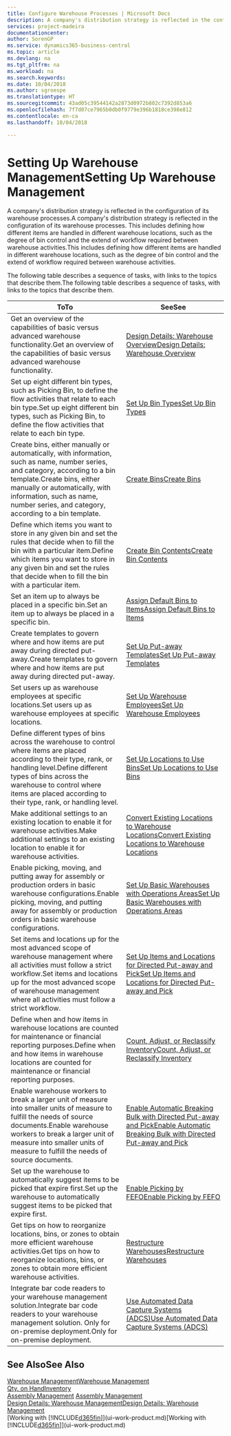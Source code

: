 ```yaml
---
title: Configure Warehouse Processes | Microsoft Docs
description: A company's distribution strategy is reflected in the configuration of its warehouse processes. This includes defining how different items are handled in different warehouse locations, such as the degree of bin control and the extend of workflow required between warehouse activities.
services: project-madeira
documentationcenter: 
author: SorenGP
ms.service: dynamics365-business-central
ms.topic: article
ms.devlang: na
ms.tgt_pltfrm: na
ms.workload: na
ms.search.keywords: 
ms.date: 10/04/2018
ms.author: sgroespe
ms.translationtype: HT
ms.sourcegitcommit: 43ad05c39544142a2873d0972b802c7392d853a6
ms.openlocfilehash: 7f7d07ce7965b0db0f9779e396b1818ce398e812
ms.contentlocale: en-ca
ms.lasthandoff: 10/04/2018

---
```

# <a name="setting-up-warehouse-management"></a><span data-ttu-id="48e36-104">Setting Up Warehouse Management</span><span class="sxs-lookup"><span data-stu-id="48e36-104">Setting Up Warehouse Management</span></span>
<span data-ttu-id="48e36-105">A company's distribution strategy is reflected in the configuration of its warehouse processes.</span><span class="sxs-lookup"><span data-stu-id="48e36-105">A company's distribution strategy is reflected in the configuration of its warehouse processes.</span></span> <span data-ttu-id="48e36-106">This includes defining how different items are handled in different warehouse locations, such as the degree of bin control and the extend of workflow required between warehouse activities.</span><span class="sxs-lookup"><span data-stu-id="48e36-106">This includes defining how different items are handled in different warehouse locations, such as the degree of bin control and the extend of workflow required between warehouse activities.</span></span>  

 <span data-ttu-id="48e36-107">The following table describes a sequence of tasks, with links to the topics that describe them.</span><span class="sxs-lookup"><span data-stu-id="48e36-107">The following table describes a sequence of tasks, with links to the topics that describe them.</span></span>   

|<span data-ttu-id="48e36-108">**To**</span><span class="sxs-lookup"><span data-stu-id="48e36-108">**To**</span></span>|<span data-ttu-id="48e36-109">**See**</span><span class="sxs-lookup"><span data-stu-id="48e36-109">**See**</span></span>|  
|------------|-------------|  
|<span data-ttu-id="48e36-110">Get an overview of the capabilities of basic versus advanced warehouse functionality.</span><span class="sxs-lookup"><span data-stu-id="48e36-110">Get an overview of the capabilities of basic versus advanced warehouse functionality.</span></span>|[<span data-ttu-id="48e36-111">Design Details: Warehouse Overview</span><span class="sxs-lookup"><span data-stu-id="48e36-111">Design Details: Warehouse Overview</span></span>](design-details-warehouse-overview.md)|  
|<span data-ttu-id="48e36-112">Set up eight different bin types, such as Picking Bin, to define the flow activities that relate to each bin type.</span><span class="sxs-lookup"><span data-stu-id="48e36-112">Set up eight different bin types, such as Picking Bin, to define the flow activities that relate to each bin type.</span></span>|[<span data-ttu-id="48e36-113">Set Up Bin Types</span><span class="sxs-lookup"><span data-stu-id="48e36-113">Set Up Bin Types</span></span>](warehouse-how-to-set-up-bin-types.md)|  
|<span data-ttu-id="48e36-114">Create bins, either manually or automatically, with information, such as name, number series, and category, according to a bin template.</span><span class="sxs-lookup"><span data-stu-id="48e36-114">Create bins, either manually or automatically, with information, such as name, number series, and category, according to a bin template.</span></span>|[<span data-ttu-id="48e36-115">Create Bins</span><span class="sxs-lookup"><span data-stu-id="48e36-115">Create Bins</span></span>](warehouse-how-to-create-individual-bins.md)|  
|<span data-ttu-id="48e36-116">Define which items you want to store in any given bin and set the rules that decide when to fill the bin with a particular item.</span><span class="sxs-lookup"><span data-stu-id="48e36-116">Define which items you want to store in any given bin and set the rules that decide when to fill the bin with a particular item.</span></span>|[<span data-ttu-id="48e36-117">Create Bin Contents</span><span class="sxs-lookup"><span data-stu-id="48e36-117">Create Bin Contents</span></span>](warehouse-how-to-set-up-bin-contents.md)|  
|<span data-ttu-id="48e36-118">Set an item up to always be placed in a specific bin.</span><span class="sxs-lookup"><span data-stu-id="48e36-118">Set an item up to always be placed in a specific bin.</span></span>|[<span data-ttu-id="48e36-119">Assign Default Bins to Items</span><span class="sxs-lookup"><span data-stu-id="48e36-119">Assign Default Bins to Items</span></span>](warehouse-how-to-assign-default-bins-to-items.md)|
|<span data-ttu-id="48e36-120">Create templates to govern where and how items are put away during directed put-away.</span><span class="sxs-lookup"><span data-stu-id="48e36-120">Create templates to govern where and how items are put away during directed put-away.</span></span>|[<span data-ttu-id="48e36-121">Set Up Put-away Templates</span><span class="sxs-lookup"><span data-stu-id="48e36-121">Set Up Put-away Templates</span></span>](warehouse-how-to-set-up-put-away-templates.md)|
|<span data-ttu-id="48e36-122">Set users up as warehouse employees at specific locations.</span><span class="sxs-lookup"><span data-stu-id="48e36-122">Set users up as warehouse employees at specific locations.</span></span>|[<span data-ttu-id="48e36-123">Set Up Warehouse Employees</span><span class="sxs-lookup"><span data-stu-id="48e36-123">Set Up Warehouse Employees</span></span>](warehouse-how-to-set-up-warehouse-employees.md)|
|<span data-ttu-id="48e36-124">Define different types of bins across the warehouse to control where items are placed according to their type, rank, or handling level.</span><span class="sxs-lookup"><span data-stu-id="48e36-124">Define different types of bins across the warehouse to control where items are placed according to their type, rank, or handling level.</span></span>|[<span data-ttu-id="48e36-125">Set Up Locations to Use Bins</span><span class="sxs-lookup"><span data-stu-id="48e36-125">Set Up Locations to Use Bins</span></span>](warehouse-how-to-set-up-locations-to-use-bins.md)|
|<span data-ttu-id="48e36-126">Make additional settings to an existing location to enable it for warehouse activities.</span><span class="sxs-lookup"><span data-stu-id="48e36-126">Make additional settings to an existing location to enable it for warehouse activities.</span></span>|[<span data-ttu-id="48e36-127">Convert Existing Locations to Warehouse Locations</span><span class="sxs-lookup"><span data-stu-id="48e36-127">Convert Existing Locations to Warehouse Locations</span></span>](warehouse-how-to-convert-existing-locations-to-warehouse-locations.md)|
|<span data-ttu-id="48e36-128">Enable picking, moving, and putting away for assembly or production orders in basic warehouse configurations.</span><span class="sxs-lookup"><span data-stu-id="48e36-128">Enable picking, moving, and putting away for assembly or production orders in basic warehouse configurations.</span></span>|[<span data-ttu-id="48e36-129">Set Up Basic Warehouses with Operations Areas</span><span class="sxs-lookup"><span data-stu-id="48e36-129">Set Up Basic Warehouses with Operations Areas</span></span>](warehouse-how-to-set-up-basic-warehouses-with-operations-areas.md)|  
|<span data-ttu-id="48e36-130">Set items and locations up for the most advanced scope of warehouse management where all activities must follow a strict workflow.</span><span class="sxs-lookup"><span data-stu-id="48e36-130">Set items and locations up for the most advanced scope of warehouse management where all activities must follow a strict workflow.</span></span>|[<span data-ttu-id="48e36-131">Set Up Items and Locations for Directed Put-away and Pick</span><span class="sxs-lookup"><span data-stu-id="48e36-131">Set Up Items and Locations for Directed Put-away and Pick</span></span>](warehouse-how-to-set-up-items-for-directed-put-away-and-pick.md)|  
|<span data-ttu-id="48e36-132">Define when and how items in warehouse locations are counted for maintenance or financial reporting purposes.</span><span class="sxs-lookup"><span data-stu-id="48e36-132">Define when and how items in warehouse locations are counted for maintenance or financial reporting purposes.</span></span>|[<span data-ttu-id="48e36-133">Count, Adjust, or Reclassify Inventory</span><span class="sxs-lookup"><span data-stu-id="48e36-133">Count, Adjust, or Reclassify Inventory</span></span>](inventory-how-count-adjust-reclassify.md)|
|<span data-ttu-id="48e36-134">Enable warehouse workers to break a larger unit of measure into smaller units of measure to fulfill the needs of source documents.</span><span class="sxs-lookup"><span data-stu-id="48e36-134">Enable warehouse workers to break a larger unit of measure into smaller units of measure to fulfill the needs of source documents.</span></span>|[<span data-ttu-id="48e36-135">Enable Automatic Breaking Bulk with Directed Put-away and Pick</span><span class="sxs-lookup"><span data-stu-id="48e36-135">Enable Automatic Breaking Bulk with Directed Put-away and Pick</span></span>](warehouse-enable-automatic-breaking-bulk-with-directed-put-away-and-pick.md)|  
|<span data-ttu-id="48e36-136">Set up the warehouse to automatically suggest items to be picked that expire first.</span><span class="sxs-lookup"><span data-stu-id="48e36-136">Set up the warehouse to automatically suggest items to be picked that expire first.</span></span>|[<span data-ttu-id="48e36-137">Enable Picking by FEFO</span><span class="sxs-lookup"><span data-stu-id="48e36-137">Enable Picking by FEFO</span></span>](warehouse-picking-by-fefo.md)|
|<span data-ttu-id="48e36-138">Get tips on how to reorganize locations, bins, or zones to obtain more efficient warehouse activities.</span><span class="sxs-lookup"><span data-stu-id="48e36-138">Get tips on how to reorganize locations, bins, or zones to obtain more efficient warehouse activities.</span></span>|[<span data-ttu-id="48e36-139">Restructure Warehouses</span><span class="sxs-lookup"><span data-stu-id="48e36-139">Restructure Warehouses</span></span>](warehouse-how-to-restructure-warehouses.md)|
|<span data-ttu-id="48e36-140">Integrate bar code readers to your warehouse management solution.</span><span class="sxs-lookup"><span data-stu-id="48e36-140">Integrate bar code readers to your warehouse management solution.</span></span> <span data-ttu-id="48e36-141">Only for on-premise deployment.</span><span class="sxs-lookup"><span data-stu-id="48e36-141">Only for on-premise deployment.</span></span>|[<span data-ttu-id="48e36-142">Use Automated Data Capture Systems (ADCS)</span><span class="sxs-lookup"><span data-stu-id="48e36-142">Use Automated Data Capture Systems (ADCS)</span></span>](warehouse-use-automated-data-capture-systems-adcs.md)|

## <a name="see-also"></a><span data-ttu-id="48e36-143">See Also</span><span class="sxs-lookup"><span data-stu-id="48e36-143">See Also</span></span>  
[<span data-ttu-id="48e36-144">Warehouse Management</span><span class="sxs-lookup"><span data-stu-id="48e36-144">Warehouse Management</span></span>](warehouse-manage-warehouse.md)  
[<span data-ttu-id="48e36-145">Qty. on Hand</span><span class="sxs-lookup"><span data-stu-id="48e36-145">Inventory</span></span>](inventory-manage-inventory.md)  
<span data-ttu-id="48e36-146">[Assembly Management](assembly-assemble-items.md)  </span><span class="sxs-lookup"><span data-stu-id="48e36-146">[Assembly Management](assembly-assemble-items.md)  </span></span>  
[<span data-ttu-id="48e36-147">Design Details: Warehouse Management</span><span class="sxs-lookup"><span data-stu-id="48e36-147">Design Details: Warehouse Management</span></span>](design-details-warehouse-management.md)  
<span data-ttu-id="48e36-148">[Working with [!INCLUDE[d365fin](includes/d365fin_md.md)]](ui-work-product.md)</span><span class="sxs-lookup"><span data-stu-id="48e36-148">[Working with [!INCLUDE[d365fin](includes/d365fin_md.md)]](ui-work-product.md)</span></span>

